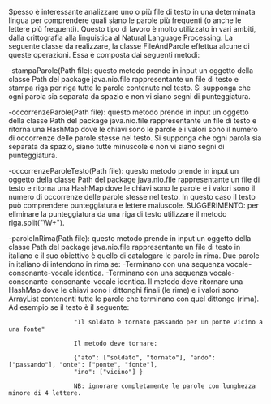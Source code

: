 Spesso è interessante analizzare uno o più file di testo in una determinata lingua per comprendere quali siano le parole più frequenti (o anche le lettere più frequenti). Questo tipo di lavoro è molto utilizzato in vari ambiti, dalla crittografia alla linguistica al Natural Language Processing. La seguente classe da realizzare, la classe FileAndParole effettua alcune di queste operazioni. Essa è composta dai seguenti metodi:

-stampaParole(Path file): questo metodo prende in input un oggetto della classe Path del package java.nio.file rappresentante un file di testo e stampa riga per riga tutte le parole contenute nel testo. Si supponga che ogni parola sia separata da spazio e non vi siano segni di punteggiatura.

-occorrenzeParole(Path file): questo metodo prende in input un oggetto della classe Path del package java.nio.file rappresentante un file di testo e ritorna una HashMap dove le chiavi sono le parole e i valori sono il numero di occorrenze delle parole stesse nel testo. Si supponga che ogni parola sia separata da spazio, siano tutte minuscole e non vi siano segni di punteggiatura.

-occorrenzeParoleTesto(Path file): questo metodo prende in input un oggetto della classe Path del package java.nio.file rappresentante un file di testo e ritorna una HashMap dove le chiavi sono le parole e i valori sono il numero di occorrenze delle parole stesse nel testo. In questo caso il testo può comprendere punteggiatura e lettere maiuscole. SUGGERIMENTO: per eliminare la punteggiatura da una riga di testo utilizzare il metodo riga.split("\W+").

-paroleInRima(Path file): questo metodo prende in input un oggetto della classe Path del package java.nio.file rappresentante un file di testo in italiano e il suo obiettivo è quello di catalogare le parole in rima. Due parole in italiano di intendono in rima se: -Terminano con una sequenza vocale-consonante-vocale identica. -Terminano con una sequenza vocale-consonante-consonante-vocale identica. Il metodo deve ritornare una HashMap dove le chiavi sono i dittonghi finali (le rime) e i valori sono ArrayList contenenti tutte le parole che terminano con quel dittongo (rima). Ad esempio se il testo è il seguente:

                      "Il soldato è tornato passando per un ponte vicino a una fonte"

                      Il metodo deve tornare:

                      {"ato": ["soldato", "tornato"], "ando": ["passando"], "onte": ["ponte", "fonte"],
                      "ino": ["vicino"] }

                      NB: ignorare completamente le parole con lunghezza minore di 4 lettere.
